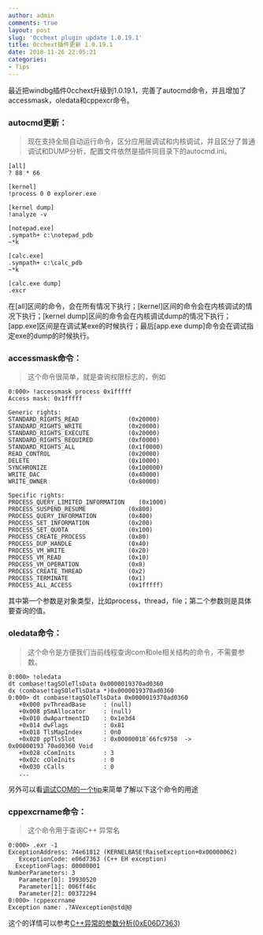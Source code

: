 ```yaml
---
author: admin
comments: true
layout: post
slug: '0cchext plugin update 1.0.19.1'
title: 0cchext插件更新 1.0.19.1
date: 2018-11-26 22:05:21
categories:
- Tips
---
```


最近把windbg插件0cchext升级到1.0.19.1，完善了autocmd命令，并且增加了accessmask，oledata和cppexcr命令。
### autocmd更新：  
> 现在支持全局自动运行命令，区分应用层调试和内核调试，并且区分了普通调试和DUMP分析，配置文件依然是插件同目录下的autocmd.ini。

```
[all]
? 88 * 66

[kernel]
!process 0 0 explorer.exe

[kernel dump]
!analyze -v

[notepad.exe]
.sympath+ c:\notepad_pdb
~*k

[calc.exe]
.sympath+ c:\calc_pdb
~*k

[calc.exe dump]
.excr
```
在[all]区间的命令，会在所有情况下执行；[kernel]区间的命令会在内核调试的情况下执行；[kernel dump]区间的命令会在内核调试dump的情况下执行；[app.exe]区间是在调试某exe的时候执行；最后[app.exe dump]命令会在调试指定exe的dump的时候执行。

### accessmask命令：
> 这个命令很简单，就是查询权限标志的，例如

```
0:000> !accessmask process 0x1fffff
Access mask: 0x1fffff

Generic rights:
STANDARD_RIGHTS_READ              (0x20000)
STANDARD_RIGHTS_WRITE             (0x20000)
STANDARD_RIGHTS_EXECUTE           (0x20000)
STANDARD_RIGHTS_REQUIRED          (0xf0000)
STANDARD_RIGHTS_ALL               (0x1f0000)
READ_CONTROL                      (0x20000)
DELETE                            (0x10000)
SYNCHRONIZE                       (0x100000)
WRITE_DAC                         (0x40000)
WRITE_OWNER                       (0x80000)

Specific rights:
PROCESS_QUERY_LIMITED_INFORMATION    (0x1000)
PROCESS_SUSPEND_RESUME            (0x800)
PROCESS_QUERY_INFORMATION         (0x400)
PROCESS_SET_INFORMATION           (0x200)
PROCESS_SET_QUOTA                 (0x100)
PROCESS_CREATE_PROCESS            (0x80)
PROCESS_DUP_HANDLE                (0x40)
PROCESS_VM_WRITE                  (0x20)
PROCESS_VM_READ                   (0x10)
PROCESS_VM_OPERATION              (0x8)
PROCESS_CREATE_THREAD             (0x2)
PROCESS_TERMINATE                 (0x1)
PROCESS_ALL_ACCESS                (0x1fffff)

```

其中第一个参数是对象类型，比如process，thread，file；第二个参数则是具体要查询的值。

### oledata命令：
> 这个命令是方便我们当前线程查询com和ole相关结构的命令，不需要参数。

```
0:000> !oledata
dt combase!tagSOleTlsData 0x0000019370ad0360
dx (combase!tagSOleTlsData *)0x0000019370ad0360
0:000> dt combase!tagSOleTlsData 0x0000019370ad0360
   +0x000 pvThreadBase     : (null)
   +0x008 pSmAllocator     : (null)
   +0x010 dwApartmentID    : 0x1e3d4
   +0x014 dwFlags          : 0x81
   +0x018 TlsMapIndex      : 0n0
   +0x020 ppTlsSlot        : 0x00000018`66fc9758  -> 0x00000193`70ad0360 Void
   +0x028 cComInits        : 3
   +0x02c cOleInits        : 0
   +0x030 cCalls           : 0
   ...
```
另外可以看[调试COM的一个tip](/2017/07/09/tip-about-com/)来简单了解以下这个命令的用途

### cppexcrname命令：
> 这个命令用于查询C++ 异常名

```
0:000> .exr -1
ExceptionAddress: 74e61812 (KERNELBASE!RaiseException+0x00000062)
   ExceptionCode: e06d7363 (C++ EH exception)
  ExceptionFlags: 00000001
NumberParameters: 3
   Parameter[0]: 19930520
   Parameter[1]: 006ff46c
   Parameter[2]: 00372294
0:000> !cppexcrname
Exception name: .?AVexception@std@@
```
这个的详情可以参考[C++异常的参数分析(0xE06D7363)](/2015/12/06/cpp-exception-params/)
